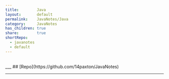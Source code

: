 ```yaml
---  
title:        Java        
layout:       default        
permalink:    JavaNotes/Java        
category:     JavaNotes        
has_children: true        
share:        true        
shortRepo:      
  - javanotes      
  - default        
---  
```

      
<br/>      
___      
## [Repo](https://github.com/14paxton/JavaNotes)      
      
***